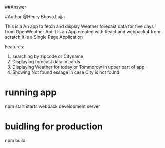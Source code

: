 ##Answer

#Author
@Henry Bbosa Lujja

This is a An app to fetch and display Weather forecast data for five days from OpenWeather Api.It is an App created with React and webpack 4 from scratch.It is a Single Page Application

Features:

1. searching by zipcode or Cityname
2. Displaying forecast data in cards
3. Displaying Weather for today or Tommorow in upper part of app
4. Showing Not found essage in case City is not found

# running app

npm start
starts webpack development server

# buidling for production

npm build
